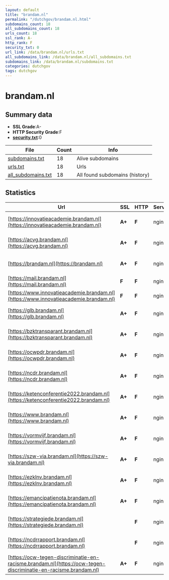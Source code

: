```yaml
---
layout: default
title: "brandam.nl"
permalink: "/dutchgov/brandam.nl.html"
subdomains_count: 18
all_subdomains_count: 18
urls_count: 18
ssl_rank: A-
http_rank: F
security_txt: 0
url_link: /data/brandam.nl/urls.txt
all_subdomains_link: /data/brandam.nl/all_subdomains.txt
subdomains_link: /data/brandam.nl/subdomains.txt
categories: dutchgov
tags: dutchgov
---
```



# brandam.nl
## Summary data


 - **SSL Grade**:A-
 - **HTTP Security Grade**:F
 - **[security.txt](https://www.digitaleoverheid.nl/nieuws/standaard-security-txt-nu-verplicht-voor-overheid/)**:0


| File       | Count | Info |
|------------|-------|------|
|[subdomains.txt](/DutchGovScope/data/brandam.nl/subdomains.txt)|18|Alive subdomains|
|[urls.txt](/DutchGovScope/data/brandam.nl/urls.txt)|18|Urls|
|[all_subdomains.txt](/DutchGovScope/data/brandam.nl/all_subdomains.txt)|18|All found subdomains (history)|


## Statistics


| Url | SSL | HTTP | Server | Cookie | HSTS | CORS | CTO | CSP | XFO | XXP | RP |FP| Tech |Title |
|--------|-------|-------|------|------|------|------|------|------|------|------|------|------|------|------|
|[https://innovatieacademie.brandam.nl](https://innovatieacademie.brandam.nl)| **A+**| **F**|nginx| | | | | | | | :white_check_mark: | |Nginx|The account host...|
|[https://acvg.brandam.nl](https://acvg.brandam.nl)| **A+**| **F**|nginx| | | | | | | | :white_check_mark: | |Nginx|The account host...|
|[https://brandam.nl](https://brandam.nl)| **A+**| **F**|nginx| | | | | | | | :white_check_mark: | |Nginx|The account host...|
|[https://mail.brandam.nl](https://mail.brandam.nl)| **F**| **F**|nginx| | | | | | | | :white_check_mark: | |Nginx||
|[https://www.innovatieacademie.brandam.nl](https://www.innovatieacademie.brandam.nl)| **F**| **F**|nginx| | | | | | | | :white_check_mark: | |Nginx||
|[https://glb.brandam.nl](https://glb.brandam.nl)| **A+**| **F**|nginx| | | | | | | | :white_check_mark: | |Nginx|The account host...|
|[https://bzktransparant.brandam.nl](https://bzktransparant.brandam.nl)| **A+**| **F**|nginx| | | | | | | | :white_check_mark: | |Nginx|The account host...|
|[https://ocwpdr.brandam.nl](https://ocwpdr.brandam.nl)| **A+**| **F**|nginx| | | | | | | | :white_check_mark: | |Nginx|The account host...|
|[https://ncdr.brandam.nl](https://ncdr.brandam.nl)| **A+**| **F**|nginx| | | | | | | | :white_check_mark: | |Nginx|The account host...|
|[https://ketenconferentie2022.brandam.nl](https://ketenconferentie2022.brandam.nl)| **A+**| **F**|nginx| | | | | | | | :white_check_mark: | |Nginx|The account host...|
|[https://www.brandam.nl](https://www.brandam.nl)| **A+**| **F**|nginx| | | | | | | | :white_check_mark: | |Nginx|The account host...|
|[https://vormvijf.brandam.nl](https://vormvijf.brandam.nl)| **A+**| **F**|nginx| | | | | | | | :white_check_mark: | |Nginx|The account host...|
|[https://szw-via.brandam.nl](https://szw-via.brandam.nl)| **A+**| **F**|nginx| | | | | | | | :white_check_mark: | |Nginx|The account host...|
|[https://ezklnv.brandam.nl](https://ezklnv.brandam.nl)| **A+**| **F**|nginx| | | | | | | | :white_check_mark: | |Nginx|The account host...|
|[https://emancipatienota.brandam.nl](https://emancipatienota.brandam.nl)| **A+**| **F**|nginx| | | | | | | | :white_check_mark: | |Nginx|The account host...|
|[https://strategiede.brandam.nl](https://strategiede.brandam.nl)| | **F**|nginx| | | | | | | | :white_check_mark: | |Nginx|The account host...|
|[https://ncdrrapport.brandam.nl](https://ncdrrapport.brandam.nl)| | **F**|nginx| | | | | | | | :white_check_mark: | |Nginx|The account host...|
|[https://ocw-tegen-discriminatie-en-racisme.brandam.nl](https://ocw-tegen-discriminatie-en-racisme.brandam.nl)| **A+**| **F**|nginx| | | | | | | | :white_check_mark: | |Nginx|The account host...|

